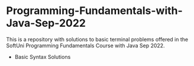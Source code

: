 # Programming-Fundamentals-with-Java-Sep-2022
This is a repository with solutions to basic terminal problems offered in the SoftUni Programming Fundamentals Course with Java Sep 2022.
+ Basic Syntax Solutions
